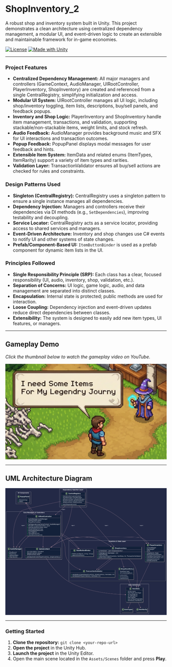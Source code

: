 # ShopInventory_2

A robust shop and inventory system built in Unity. This project demonstrates a clean architecture using centralized dependency management, a modular UI, and event-driven logic to create an extensible and maintainable framework for in-game economies.

[![License](https://img.shields.io/badge/license-MIT-green.svg)](LICENSE)
[![Made with Unity](https://img.shields.io/badge/engine-Unity-black.svg?logo=unity)]()

---

### Project Features

*   **Centralized Dependency Management:** All major managers and controllers (GameContext, AudioManager, UIRootController, PlayerInventory, ShopInventory) are created and referenced from a single CentralRegistry, simplifying initialization and access.
*   **Modular UI System:** UIRootController manages all UI logic, including shop/inventory toggling, item lists, descriptions, buy/sell panels, and feedback popups.
*   **Inventory and Shop Logic:** PlayerInventory and ShopInventory handle item management, transactions, and validation, supporting stackable/non-stackable items, weight limits, and stock refresh.
*   **Audio Feedback:** AudioManager provides background music and SFX for UI interactions and transaction outcomes.
*   **Popup Feedback:** PopupPanel displays modal messages for user feedback and hints.
*   **Extensible Item System:** ItemData and related enums (ItemTypes, ItemRarity) support a variety of item types and rarities.
*   **Validation Layer:** TransactionValidator ensures all buy/sell actions are checked for rules and constraints.

### Design Patterns Used

*   **Singleton (CentralRegistry):** CentralRegistry uses a singleton pattern to ensure a single instance manages all dependencies.
*   **Dependency Injection:** Managers and controllers receive their dependencies via DI methods (e.g., `SetDependencies`), improving testability and decoupling.
*   **Service Locator:** CentralRegistry acts as a service locator, providing access to shared services and managers.
*   **Event-Driven Architecture:** Inventory and shop changes use C# events to notify UI and other systems of state changes.
*   **Prefab/Component-Based UI:** `ItemButtonBinder` is used as a prefab component for dynamic item lists in the UI.

### Principles Followed

*   **Single Responsibility Principle (SRP):** Each class has a clear, focused responsibility (UI, audio, inventory, shop, validation, etc.).
*   **Separation of Concerns:** UI logic, game logic, audio, and data management are separated into distinct classes.
*   **Encapsulation:** Internal state is protected; public methods are used for interaction.
*   **Loose Coupling:** Dependency injection and event-driven updates reduce direct dependencies between classes.
*   **Extensibility:** The system is designed to easily add new item types, UI features, or managers.

---

## Gameplay Demo

*Click the thumbnail below to watch the gameplay video on YouTube.*

<a href="https://www.youtube.com/watch?v=4PXhIu0BPcE">
  <img src="https://raw.githubusercontent.com/salara-mirza/Test/main/Shp%26invenBGI2.png" alt="Shop & Inventory System Demo" width="600">
</a>

---

## UML Architecture Diagram

<img src="https://raw.githubusercontent.com/salara-mirza/Test/main/Shop_InventoryUML.png" alt="UML Diagram" width="800">

---

### Getting Started

1.  **Clone the repository:** `git clone <your-repo-url>`
2.  **Open the project** in the Unity Hub.
3.  **Launch the project** in the Unity Editor.
4.  Open the main scene located in the `Assets/Scenes` folder and press **Play**.

